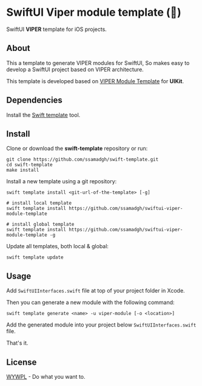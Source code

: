 # SwiftUI Viper module template (🐉)

SwiftUI **VIPER** template for iOS projects.

## About

This a template to generate VIPER modules for SwiftUI, So makes easy to develop a SwiftUI project based on VIPER architecture.

This template is developed based on [VIPER Module Template](https://github.com/CoreKit/viper-module-template) for **UIKit**.

## Dependencies

Install the [Swift template](https://github.com/BinaryBirds/swift-template) tool.

## Install

Clone or download the **swift-template** repository or run:

```shell
git clone https://github.com/ssamadgh/swift-template.git
cd swift-template
make install
```

Install a new template using a git repository:

``` 
swift template install <git-url-of-the-template> [-g]

# install local template
swift template install https://github.com/ssamadgh/swiftui-viper-module-template

# install global template
swift template install https://github.com/ssamadgh/swiftui-viper-module-template -g
```
Update all templates, both local & global:

```shell
swift template update
```

## Usage

Add ```SwiftUIInterfaces.swift``` file at top of your project folder in Xcode.

Then you can generate a new module with the following command:

```shell
swift template generate <name> -u viper-module [-o <location>]
```
Add the generated module into your project below ```SwiftUIInterfaces.swift``` file.

That's it.

## License

[WYWPL](LICENSE) - Do what you want to.


